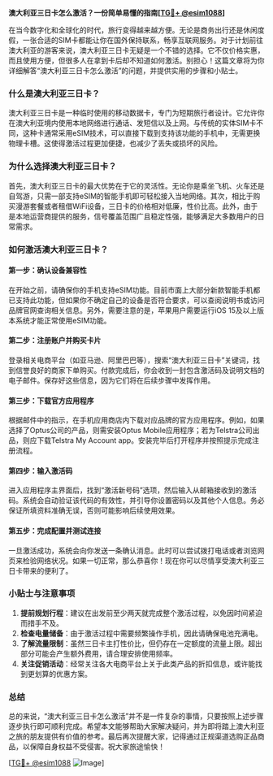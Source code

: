 **澳大利亚三日卡怎么激活？一份简单易懂的指南[[TG💪+ @esim1088](https://t.me/s/esim1088)]**

在当今数字化和全球化的时代，旅行变得越来越方便。无论是商务出行还是休闲度假，一张合适的SIM卡都能让你在国外保持联系，畅享互联网服务。对于计划前往澳大利亚的游客来说，澳大利亚三日卡无疑是一个不错的选择。它不仅价格实惠，而且使用方便，但很多人在拿到卡后却不知道如何激活。别担心！这篇文章将为你详细解答“澳大利亚三日卡怎么激活”的问题，并提供实用的步骤和小贴士。

### 什么是澳大利亚三日卡？

澳大利亚三日卡是一种临时使用的移动数据卡，专门为短期旅行者设计。它允许你在澳大利亚境内使用本地网络进行通话、发短信以及上网。与传统的实体SIM卡不同，这种卡通常采用eSIM技术，可以直接下载到支持该功能的手机中，无需更换物理卡槽。这使得激活过程更加便捷，也减少了丢失或损坏的风险。

### 为什么选择澳大利亚三日卡？

首先，澳大利亚三日卡的最大优势在于它的灵活性。无论你是乘坐飞机、火车还是自驾游，只需一部支持eSIM的智能手机即可轻松接入当地网络。其次，相比于购买漫游套餐或者租借WiFi设备，三日卡的价格相对低廉，性价比高。此外，由于是本地运营商提供的服务，信号覆盖范围广且稳定性强，能够满足大多数用户的日常需求。

### 如何激活澳大利亚三日卡？

#### 第一步：确认设备兼容性

在开始之前，请确保你的手机支持eSIM功能。目前市面上大部分新款智能手机都已支持此功能，但如果你不确定自己的设备是否符合要求，可以查阅说明书或访问品牌官网查询相关信息。另外，需要注意的是，苹果用户需要运行iOS 15及以上版本系统才能正常使用eSIM功能。

#### 第二步：注册账户并购买卡片

登录相关电商平台（如亚马逊、阿里巴巴等），搜索“澳大利亚三日卡”关键词，找到信誉良好的商家下单购买。付款完成后，你会收到一封包含激活码及说明文档的电子邮件。保存好这些信息，因为它们将在后续步骤中发挥作用。

#### 第三步：下载官方应用程序

根据邮件中的指示，在手机应用商店内下载对应品牌的官方应用程序。例如，如果选择了Optus公司的产品，则需安装Optus Mobile应用程序；若为Telstra公司出品，则应下载Telstra My Account app。安装完毕后打开程序并按照提示完成注册流程。

#### 第四步：输入激活码

进入应用程序主界面后，找到“激活新号码”选项，然后输入从邮箱接收到的激活码。系统会自动验证该代码的有效性，并引导你设置密码以及其他个人信息。务必保证所填资料准确无误，否则可能影响后续使用效果。

#### 第五步：完成配置并测试连接

一旦激活成功，系统会向你发送一条确认消息。此时可以尝试拨打电话或者浏览网页来检验网络状况。如果一切正常，那么恭喜你！现在你可以尽情享受澳大利亚三日卡带来的便利了。

### 小贴士与注意事项

1. **提前规划行程**：建议在出发前至少两天就完成整个激活过程，以免因时间紧迫而措手不及。
2. **检查电量储备**：由于激活过程中需要频繁操作手机，因此请确保电池充满电。
3. **了解流量限制**：虽然三日卡主打性价比，但仍存在一定额度的流量上限。超出部分可能会产生额外费用，请合理安排使用频率。
4. **关注促销活动**：经常关注各大电商平台上关于此类产品的折扣信息，或许能找到更划算的优惠方案。

### 总结

总的来说，“澳大利亚三日卡怎么激活”并不是一件复杂的事情，只要按照上述步骤逐步执行即可顺利完成。希望本文能够帮助大家解决疑问，并为即将踏上澳大利亚之旅的朋友提供有价值的参考。最后再次提醒大家，记得通过正规渠道选购正品商品，以保障自身权益不受侵害。祝大家旅途愉快！

[[TG💪+ @esim1088](https://t.me/s/esim1088) ![Image](https://i.postimg.cc/4NQfJmqS/Snipaste-2025-05-13-00-14-12.png)]